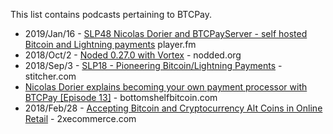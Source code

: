 This list contains podcasts pertaining to BTCPay.

* 2019/Jan/16 - [SLP48 Nicolas Dorier and BTCPayServer - self hosted Bitcoin and Lightning payments](https://player.fm/series/stephan-livera-podcast/slp48-nicolas-dorier-and-btcpayserver-self-hosted-bitcoin-and-lightning-payments) player.fm
* 2018/Oct/2 - [Noded 0.27.0 with Vortex](https://noded.org/podcast/noded-0270-with-vortex/) - nodded.org
* 2018/Sep/3 - [SLP18 - Pioneering Bitcoin/Lightning Payments](https://www.stitcher.com/podcast/stephan-livera-podcast/e/56078490) - stitcher.com
* [Nicolas Dorier explains becoming your own payment processor with BTCPay [Episode 13]](https://bottomshelfbitcoin.com/nicolas-dorier-explains-btcpay-episode-13/) - bottomshelfbitcoin.com
* 2018/Feb/28 - [Accepting Bitcoin and Cryptocurrency Alt Coins in Online Retail](https://2xecommerce.com/podcast/ep117/) - 2xecommerce.com
